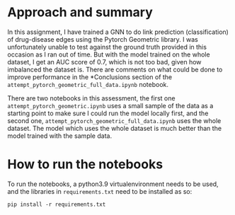 
# Approach and summary

In this assignment, I have trained a GNN to do link prediction (classification) of drug-disease edges using the Pytorch Geometric library.
I was unfortunately unable to test against the ground truth provided in this occasion as I ran out of time. But with the model trained on the whole dataset, I get an AUC score of 0.7, which is not too bad, given how imbalanced the dataset is. There are comments on what could be done to improve performance in the *Conclusions section of the `attempt_pytorch_geometric_full_data.ipynb` notebook.

 There are two notebooks in this assessment, the first one `attempt_pytorch_geometric.ipynb` uses a small sample of the data as a starting point to make sure I could run the model locally first, and the second one, `attempt_pytorch_geometric_full_data.ipynb` uses the whole dataset. The model which uses the whole dataset is much better than the model trained with the sample data.

# How to run the notebooks

To run the notebooks, a python3.9 virtualenvironment needs to be used, and the libraries in `requirements.txt` need to be installed as so:

`pip install -r requirements.txt`

